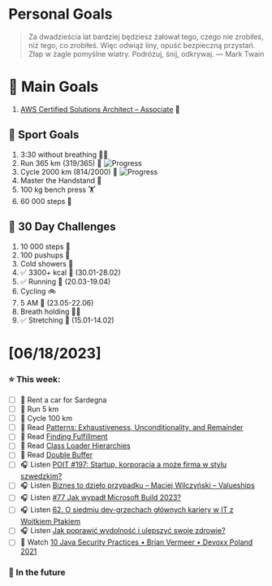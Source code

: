 
Personal Goals
==============
> Za dwadzieścia lat bardziej będziesz żałował tego, czego nie zrobiłeś, niż tego, co zrobiłeś. Więc odwiąż liny, opuść bezpieczną przystań. Złap w żagle pomyślne wiatry. Podróżuj, śnij, odkrywaj.
> — Mark Twain

# 🥇 Main Goals 
1. [AWS Certified Solutions Architect – Associate](https://aws.amazon.com/certification/certified-solutions-architect-associate/) 📜

## 🥈 Sport Goals 
1. 3:30 without breathing 😮‍💨
2. Run 365 km (319/365) 🏃 ![Progress](https://progress-bar.dev/87/)
3. Cycle 2000 km (814/2000) 🚴 ![Progress](https://progress-bar.dev/40/)
4. Master the Handstand 🤸
5. 100 kg bench press  🏋️
6. 60 000 steps 🚶

## 🥉 30 Day Challenges 
1. 10 000 steps 🦶 
2. 100 pushups 🙇
3. Cold showers 🚿
4. ✅ 3300+ kcal 🍌 (30.01-28.02)
5. ✅ Running 🏃 (20.03-19.04)
6. Cycling 🚲
7. 5 AM 🌅 (23.05-22.06)
8. Breath holding 😮‍💨
9. ✅ Stretching 🧘 (15.01-14.02)

# [06/18/2023]
### ⭐ This week:
- [ ] 🚗 Rent a car for Sardegna
- [ ] 🏃 Run 5 km
- [ ] 🚴 Cycle 100 km
- [ ] 📗 Read [Patterns: Exhaustiveness, Unconditionality, and Remainder](https://openjdk.org/projects/amber/design-notes/patterns/exhaustiveness)
- [ ] 📗 Read [Finding Fulfillment](https://longform.asmartbear.com/fulfillment/index.html)
- [ ] 📗 Read [Class Loader Hierarchies](https://foojay.io/today/class-loader-hierarchies/)
- [ ] 📗 Read [Double Buffer](https://java-design-patterns.com/patterns/double-buffer/)
- [ ] 🎧 Listen [POIT #197: Startup, korporacja a może firma w stylu szwedzkim?](https://porozmawiajmyoit.pl/poit-197-startup-korporacja-a-moze-firma-w-stylu-szwedzkim/)
- [ ] 🎧 Listen [Biznes to dzieło przypadku – Maciej Wilczyński – Valueships](https://zaprojektujswojezycie.pl/biznes-to-dzielo-przypadku-maciej-wilczynski-valueships/)
- [ ] 🎧 Listen [#77 Jak wypadł Microsoft Build 2023?](https://patoarchitekci.io/77/)
- [ ] 🎧 Listen [62. O siedmiu dev-grzechach głównych kariery w IT z Wojtkiem Ptakiem](https://bettersoftwaredesign.pl/episodes/62)
- [ ] 🎧 Listen [Jak poprawić wydolność i ulepszyć swoje zdrowie?](https://zaprojektujswojezycie.pl/jak-poprawic-wydolnosc-i-ulepszyc-swoje-zdrowie/)
- [ ] 🎥 Watch [10 Java Security Practices • Brian Vermeer • Devoxx Poland 2021](https://youtu.be/6kOjLP8tbL4)

### 🏅 In the future 
